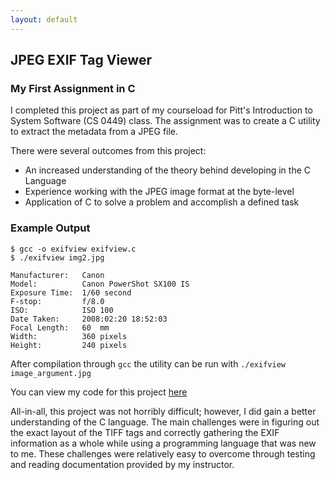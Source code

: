 ```yaml
---
layout: default
---
```


## JPEG EXIF Tag Viewer
### My First Assignment in C  
I completed this project as part of my courseload for Pitt's Introduction to System Software (CS 0449) class.  The assignment 
was to create a C utility to extract the metadata from a JPEG file. 
  
There were several outcomes from this project:
  * An increased understanding of the theory behind developing in the C Language
  * Experience working with the JPEG image format at the byte-level
  * Application of C to solve a problem and accomplish a defined task

### Example Output

```
$ gcc -o exifview exifview.c
$ ./exifview img2.jpg

Manufacturer:   Canon
Model:          Canon PowerShot SX100 IS
Exposure Time:  1/60 second
F-stop:         f/8.0
ISO:            ISO 100
Date Taken:     2008:02:20 18:52:03
Focal Length:   60  mm
Width:          360 pixels
Height:         240 pixels

```

After compilation through `gcc` the utility can be run with `./exifview image_argument.jpg`

You can view my code for this project [here](EXIF-Viewer-Code.html "EXIF Viewer Code")

All-in-all, this project was not horribly difficult; however, I did gain a better understanding of the C language.  The main challenges were in figuring out the exact layout of the TIFF tags and correctly gathering the EXIF information as a whole while using a programming language that was new to me.  These challenges were relatively easy to overcome through testing and reading documentation provided by my instructor.  
